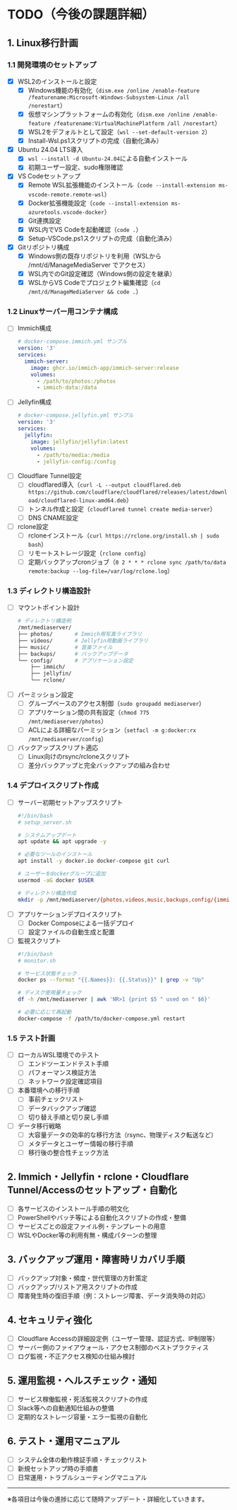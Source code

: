 # TODO（今後の課題詳細）

## 1. Linux移行計画

### 1.1 開発環境のセットアップ
- [x] WSL2のインストールと設定
  - [x] Windows機能の有効化（`dism.exe /online /enable-feature /featurename:Microsoft-Windows-Subsystem-Linux /all /norestart`）
  - [x] 仮想マシンプラットフォームの有効化（`dism.exe /online /enable-feature /featurename:VirtualMachinePlatform /all /norestart`）
  - [x] WSL2をデフォルトとして設定（`wsl --set-default-version 2`）
  - [x] Install-Wsl.ps1スクリプトの完成（自動化済み）
- [x] Ubuntu 24.04 LTS導入
  - [x] `wsl --install -d Ubuntu-24.04`による自動インストール
  - [x] 初期ユーザー設定、sudo権限確認
- [x] VS Codeセットアップ
  - [x] Remote WSL拡張機能のインストール（`code --install-extension ms-vscode-remote.remote-wsl`）
  - [x] Docker拡張機能設定（`code --install-extension ms-azuretools.vscode-docker`）
  - [x] Git連携設定
  - [x] WSL内でVS Codeを起動確認（`code .`）
  - [x] Setup-VSCode.ps1スクリプトの完成（自動化済み）
- [x] Gitリポジトリ構成
  - [x] Windows側の既存リポジトリを利用（WSLから /mnt/d/ManageMediaServer でアクセス）
  - [x] WSL内でのGit設定確認（Windows側の設定を継承）
  - [x] WSLからVS Codeでプロジェクト編集確認（`cd /mnt/d/ManageMediaServer && code .`）

### 1.2 Linuxサーバー用コンテナ構成
- [ ] Immich構成
  ```yaml
  # docker-compose.immich.yml サンプル
  version: '3'
  services:
    immich-server:
      image: ghcr.io/immich-app/immich-server:release
      volumes:
        - /path/to/photos:/photos
        - immich-data:/data
  ```
- [ ] Jellyfin構成
  ```yaml
  # docker-compose.jellyfin.yml サンプル
  version: '3'
  services:
    jellyfin:
      image: jellyfin/jellyfin:latest
      volumes:
        - /path/to/media:/media
        - jellyfin-config:/config
  ```
- [ ] Cloudflare Tunnel設定
  - [ ] cloudflared導入（`curl -L --output cloudflared.deb https://github.com/cloudflare/cloudflared/releases/latest/download/cloudflared-linux-amd64.deb`）
  - [ ] トンネル作成と設定（`cloudflared tunnel create media-server`）
  - [ ] DNS CNAME設定
- [ ] rclone設定
  - [ ] rcloneインストール（`curl https://rclone.org/install.sh | sudo bash`）
  - [ ] リモートストレージ設定（`rclone config`）
  - [ ] 定期バックアップcronジョブ（`0 2 * * * rclone sync /path/to/data remote:backup --log-file=/var/log/rclone.log`）

### 1.3 ディレクトリ構造設計
- [ ] マウントポイント設計
  ```bash
  # ディレクトリ構造例
  /mnt/mediaserver/
  ├── photos/       # Immich用写真ライブラリ
  ├── videos/       # Jellyfin用動画ライブラリ
  ├── music/        # 音楽ファイル
  ├── backups/      # バックアップデータ
  └── config/       # アプリケーション設定
      ├── immich/
      ├── jellyfin/
      └── rclone/
  ```
- [ ] パーミッション設定
  - [ ] グループベースのアクセス制御（`sudo groupadd mediaserver`）
  - [ ] アプリケーション間の共有設定（`chmod 775 /mnt/mediaserver/photos`）
  - [ ] ACLによる詳細なパーミッション（`setfacl -m g:docker:rx /mnt/mediaserver/config`）
- [ ] バックアップスクリプト適応
  - [ ] Linux向けのrsync/rcloneスクリプト
  - [ ] 差分バックアップと完全バックアップの組み合わせ

### 1.4 デプロイスクリプト作成
- [ ] サーバー初期セットアップスクリプト
  ```bash
  #!/bin/bash
  # setup_server.sh
  
  # システムアップデート
  apt update && apt upgrade -y
  
  # 必要なツールのインストール
  apt install -y docker.io docker-compose git curl
  
  # ユーザーをdockerグループに追加
  usermod -aG docker $USER
  
  # ディレクトリ構造作成
  mkdir -p /mnt/mediaserver/{photos,videos,music,backups,config/{immich,jellyfin,rclone}}
  ```
- [ ] アプリケーションデプロイスクリプト
  - [ ] Docker Composeによる一括デプロイ
  - [ ] 設定ファイルの自動生成と配置
- [ ] 監視スクリプト
  ```bash
  #!/bin/bash
  # monitor.sh
  
  # サービス状態チェック
  docker ps --format "{{.Names}}: {{.Status}}" | grep -v "Up"
  
  # ディスク使用量チェック
  df -h /mnt/mediaserver | awk 'NR>1 {print $5 " used on " $6}'
  
  # 必要に応じて再起動
  docker-compose -f /path/to/docker-compose.yml restart
  ```

### 1.5 テスト計画
- [ ] ローカルWSL環境でのテスト
  - [ ] エンドツーエンドテスト手順
  - [ ] パフォーマンス検証方法
  - [ ] ネットワーク設定確認項目
- [ ] 本番環境への移行手順
  - [ ] 事前チェックリスト
  - [ ] データバックアップ確認
  - [ ] 切り替え手順と切り戻し手順
- [ ] データ移行戦略
  - [ ] 大容量データの効率的な移行方法（rsync、物理ディスク転送など）
  - [ ] メタデータとユーザー情報の移行手順
  - [ ] 移行後の整合性チェック方法

## 2. Immich・Jellyfin・rclone・Cloudflare Tunnel/Accessのセットアップ・自動化
- [ ] 各サービスのインストール手順の明文化
- [ ] PowerShellやバッチ等による自動化スクリプトの作成・整備
- [ ] サービスごとの設定ファイル例・テンプレートの用意
- [ ] WSLやDocker等の利用有無・構成パターンの整理

## 3. バックアップ運用・障害時リカバリ手順
- [ ] バックアップ対象・頻度・世代管理の方針策定
- [ ] バックアップ/リストア用スクリプトの作成
- [ ] 障害発生時の復旧手順（例：ストレージ障害、データ消失時の対応）

## 4. セキュリティ強化
- [ ] Cloudflare Accessの詳細設定例（ユーザー管理、認証方式、IP制限等）
- [ ] サーバー側のファイアウォール・アクセス制御のベストプラクティス
- [ ] ログ監視・不正アクセス検知の仕組み検討

## 5. 運用監視・ヘルスチェック・通知
- [ ] サービス稼働監視・死活監視スクリプトの作成
- [ ] Slack等への自動通知仕組みの整備
- [ ] 定期的なストレージ容量・エラー監視の自動化

## 6. テスト・運用マニュアル
- [ ] システム全体の動作検証手順・チェックリスト
- [ ] 新規セットアップ時の手順書
- [ ] 日常運用・トラブルシューティングマニュアル

---

※各項目は今後の進捗に応じて随時アップデート・詳細化していきます。
